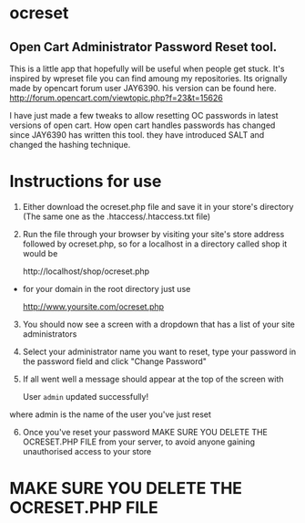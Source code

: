 ocreset
=======

Open Cart Administrator Password Reset tool.
--------------------------------------------
This is a little app that hopefully will be useful when people get stuck. It's inspired by wpreset file you can find amoung my repositories. Its orignally made by opencart forum user JAY6390. his version can be found here. http://forum.opencart.com/viewtopic.php?f=23&t=15626

I have just made a few tweaks to allow resetting OC passwords in latest versions of open cart. How open cart handles passwords has changed since JAY6390 has written this tool. they have introduced SALT and changed the hashing technique.

Instructions for use
====================

1. Either download the ocreset.php file and save it in your store's directory (The same one as the .htaccess/.htaccess.txt file)
2. Run the file through your browser by visiting your site's store address followed by ocreset.php, so for a localhost in a directory called shop it would be

    http://localhost/shop/ocreset.php

- for your domain in the root directory just use

    http://www.yoursite.com/ocreset.php


3. You should now see a screen with a dropdown that has a list of your site administrators
4. Select your administrator name you want to reset, type your password in the password field and click "Change Password"
5. If all went well a message should appear at the top of the screen with

    User `admin` updated successfully!

where admin is the name of the user you've just reset

6. Once you've reset your password MAKE SURE YOU DELETE THE OCRESET.PHP FILE from your server, to avoid anyone gaining unauthorised access to your store

MAKE SURE YOU DELETE THE OCRESET.PHP FILE
=========================================
